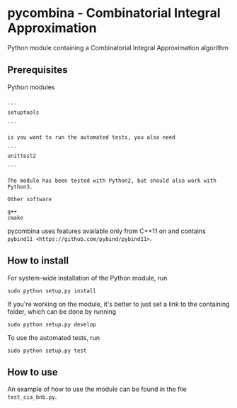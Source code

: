 pycombina - Combinatorial Integral Approximation
================================================

Python module containing a Combinatorial Integral Approximation algorithm

Prerequisites
-------------

Python modules
~~~~~~~~~~~~~~

```
setuptools

```

is you want to run the automated tests, you also need

```
unittest2

```

The module has been tested with Python2, but should also work with Python3.

Other software
~~~~~~~~~~~~~~

```
g++
cmake
```

pycombina uses features available only from C++11 on and contains `pybind11 <https://github.com/pybind/pybind11>`.


How to install
--------------

For system-wide installation of the Python module, run

```
sudo python setup.py install
```

If you're working on the module, it's better to just set a link
to the containing folder, which can be done by running

```
sudo python setup.py develop
```

To use the automated tests, run

```
sudo python setup.py test
```

How to use
----------

An example of how to use the module can be found in the file `test_cia_bnb.py`.
